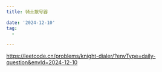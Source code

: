 ```yaml
---
title: 骑士拨号器

date: '2024-12-10'
tag:
  -

---
```

https://leetcode.cn/problems/knight-dialer/?envType=daily-question&envId=2024-12-10